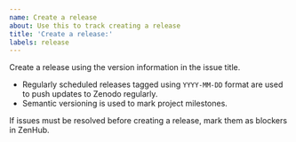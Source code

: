 ```yaml
---
name: Create a release
about: Use this to track creating a release
title: 'Create a release:'
labels: release
---
```


Create a release using the version information in the issue title.

- Regularly scheduled releases tagged using `YYYY-MM-DD` format are used to push updates to Zenodo regularly.
- Semantic versioning is used to mark project milestones.

If issues must be resolved before creating a release, mark them as blockers in ZenHub.
